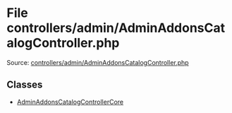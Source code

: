 File controllers/admin/AdminAddonsCatalogController.php
=========

Source: [controllers/admin/AdminAddonsCatalogController.php](https://github.com/PrestaShop/PrestaShop/blob/1.6.0.3/controllers/admin/AdminAddonsCatalogController.php)


Classes
-------

* [AdminAddonsCatalogControllerCore](class.AdminAddonsCatalogControllerCore.md)

